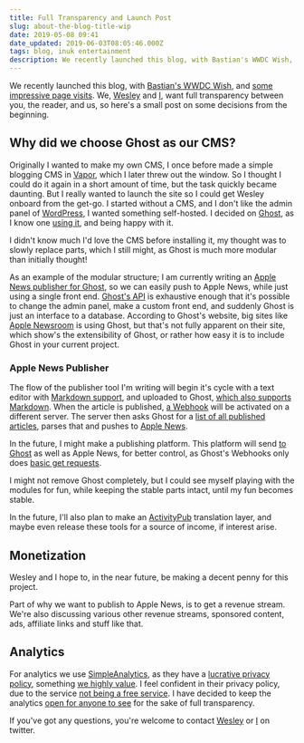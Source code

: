 ```yaml
---
title: Full Transparency and Launch Post
slug: about-the-blog-title-wip
date: 2019-05-08 09:41
date_updated: 2019-06-03T08:05:46.000Z
tags: blog, inuk entertainment
description: We recently launched this blog, with Bastian's WWDC Wish, and some impressive page visits. We, Wesley and I, want full transparency between you, the reader, and us, so here's a small post on some decisions from the beginning.
---
```


We recently launched this blog, with [Bastian's WWDC Wish](https://inuk.blog/bastians-wwdc19-wish/), and [some impressive page visits](https://simpleanalytics.io/inuk.blog/). We, [Wesley](https://www.inuk.blog/author/hillytech) and [I](https://www.inuk.blog/author/bastian), want full transparency between you, the reader, and us, so here's a small post on some decisions from the beginning.

## Why did we choose Ghost as our CMS?

Originally I wanted to make my own CMS, I once before made a simple blogging CMS in [Vapor](http://vapor.codes), which I later threw out the window. So I thought I could do it again in a short amount of time, but the task quickly became daunting. But I really wanted to launch the site so I could get Wesley onboard from the get-go. I started without a CMS, and I don't like the admin panel of [WordPress](wordpress.org), I wanted something self-hosted. I decided on [Ghost](https://ghost.org/), as I know one [using it](https://www.milanvit.net/), and being happy with it.

I didn't know much I'd love the CMS before installing it, my thought was to slowly replace parts, which I still might, as Ghost is much more modular than initially thought!

As an example of the modular structure; I am currently writing an [Apple News publisher for Ghost](https://github.com/Human-Entertainment/AppleNewsPusher), so we can easily push to Apple News, while just using a single front end. [Ghost's API](https://docs.ghost.org/api/?_ga=2.177940391.300750195.1557213044-1884705885.1554712874) is exhaustive enough that it's possible to change the admin panel, make a custom front end, and suddenly Ghost is just an interface to a database. According to Ghost's website, big sites like [Apple Newsroom](https://www.apple.com/newsroom/) is using Ghost, but that's not fully apparent on their site, which show's the extensibility of Ghost, or rather how easy it is to include Ghost in your current project. 

### Apple News Publisher

The flow of the publisher tool I'm writing will begin it's cycle with a text editor with [Markdown support](https://daringfireball.net/projects/markdown/), and uploaded to Ghost, [which also supports Markdown](https://blog.ghost.org/markdown/). When the article is published, [a Webhook](https://docs.ghost.org/api/webhooks/) will be activated on a different server. The server then asks Ghost for a [list of all published articles](https://docs.ghost.org/api/content/#posts), parses that and pushes to [Apple News](https://developer.apple.com/news-publisher/).

In the future, I might make a publishing platform. This platform will send [to Ghost](https://docs.ghost.org/api/admin/#creating-a-post) as well as Apple News, for better control, as Ghost's Webhooks only does [basic get requests](https://www.w3schools.com/tags/ref_httpmethods.asp).

I might not remove Ghost completely, but I could see myself playing with the modules for fun, while keeping the stable parts intact, until my fun becomes stable.

In the future, I'll also plan to make an [ActivityPub](https://en.wikipedia.org/wiki/ActivityPub) translation layer, and maybe even release these tools for a source of income, if interest arise.

## Monetization

Wesley and I hope to, in the near future, be making a decent penny for this project.

Part of why we want to publish to Apple News, is to get a revenue stream. We're also discussing various other revenue streams, sponsored content, ads, affiliate links and stuff like that.

## Analytics

For analytics we use [SimpleAnalytics](https://referral.simpleanalytics.com/bastian-inuk-christensen), as they have a [lucrative privacy policy](https://simpleanalytics.io/privacy), something [we highly value](https://inuk.blog/privacypartone/). I feel confident in their privacy policy, due to the service [not being a free service](https://simpleanalytics.io/#signup). I have decided to keep the analytics [open for anyone to see](https://simpleanalytics.io/inuk.blog/) for the sake of full transparency.

If you've got any questions, you're welcome to contact [Wesley](https://twitter.com/HilliTech) or [I](https://twitter.com/BastianInuk) on twitter.
